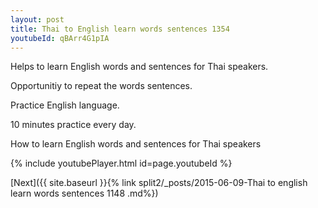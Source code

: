 ```yaml
---
layout: post
title: Thai to English learn words sentences 1354 
youtubeId: qBArr4G1pIA
---
```

 
 
Helps to learn English words and sentences for Thai speakers.

Opportunitiy to repeat the words sentences. 

Practice English language. 
 
10 minutes practice every day. 
 
How to learn English words and sentences for Thai speakers 
 
{% include youtubePlayer.html id=page.youtubeId %}
 
 
[Next]({{ site.baseurl }}{% link  split2/_posts/2015-06-09-Thai to english learn words sentences 1148 .md%})
 
